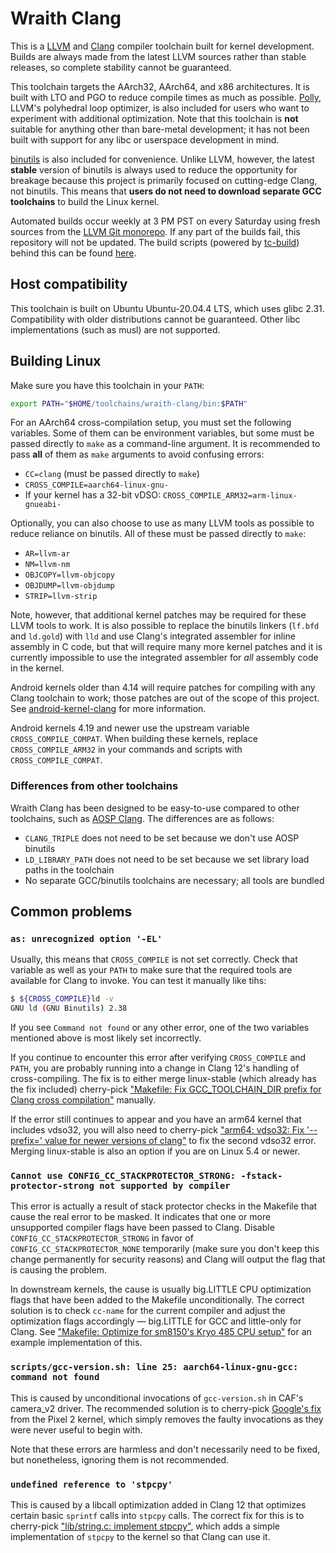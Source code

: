 # Wraith Clang

This is a [LLVM](https://llvm.org/) and [Clang](https://clang.llvm.org/) compiler toolchain built for kernel development. Builds are always made from the latest LLVM sources rather than stable releases, so complete stability cannot be guaranteed.

This toolchain targets the AArch32, AArch64, and x86 architectures. It is built with LTO and PGO to reduce compile times as much as possible. [Polly](https://polly.llvm.org/), LLVM's polyhedral loop optimizer, is also included for users who want to experiment with additional optimization. Note that this toolchain is **not** suitable for anything other than bare-metal development; it has not been built with support for any libc or userspace development in mind.

[binutils](https://www.gnu.org/software/binutils/) is also included for convenience. Unlike LLVM, however, the latest **stable** version of binutils is always used to reduce the opportunity for breakage because this project is primarily focused on cutting-edge Clang, not binutils. This means that **users do not need to download separate GCC toolchains** to build the Linux kernel.

Automated builds occur weekly at 3 PM PST on every Saturday using fresh sources from the [LLVM Git monorepo](https://github.com/llvm/llvm-project). If any part of the builds fail, this repository will not be updated. The build scripts (powered by [tc-build](https://github.com/ClangBuiltLinux/tc-build)) behind this can be found [here](https://github.com/irish-prjkt/tc-build).

## Host compatibility

This toolchain is built on Ubuntu Ubuntu-20.04.4 LTS, which uses glibc 2.31. Compatibility with older distributions cannot be guaranteed. Other libc implementations (such as musl) are not supported.

## Building Linux

Make sure you have this toolchain in your `PATH`:

```bash
export PATH="$HOME/toolchains/wraith-clang/bin:$PATH"
```

For an AArch64 cross-compilation setup, you must set the following variables. Some of them can be environment variables, but some must be passed directly to `make` as a command-line argument. It is recommended to pass **all** of them as `make` arguments to avoid confusing errors:

- `CC=clang` (must be passed directly to `make`)
- `CROSS_COMPILE=aarch64-linux-gnu-`
- If your kernel has a 32-bit vDSO: `CROSS_COMPILE_ARM32=arm-linux-gnueabi-`

Optionally, you can also choose to use as many LLVM tools as possible to reduce reliance on binutils. All of these must be passed directly to `make`:

- `AR=llvm-ar`
- `NM=llvm-nm`
- `OBJCOPY=llvm-objcopy`
- `OBJDUMP=llvm-objdump`
- `STRIP=llvm-strip`

Note, however, that additional kernel patches may be required for these LLVM tools to work. It is also possible to replace the binutils linkers (`lf.bfd` and `ld.gold`) with `lld` and use Clang's integrated assembler for inline assembly in C code, but that will require many more kernel patches and it is currently impossible to use the integrated assembler for *all* assembly code in the kernel.

Android kernels older than 4.14 will require patches for compiling with any Clang toolchain to work; those patches are out of the scope of this project. See [android-kernel-clang](https://github.com/nathanchance/android-kernel-clang) for more information.

Android kernels 4.19 and newer use the upstream variable `CROSS_COMPILE_COMPAT`. When building these kernels, replace `CROSS_COMPILE_ARM32` in your commands and scripts with `CROSS_COMPILE_COMPAT`.

### Differences from other toolchains

Wraith Clang has been designed to be easy-to-use compared to other toolchains, such as [AOSP Clang](https://android.googlesource.com/platform/prebuilts/clang/host/linux-x86/). The differences are as follows:

- `CLANG_TRIPLE` does not need to be set because we don't use AOSP binutils
- `LD_LIBRARY_PATH` does not need to be set because we set library load paths in the toolchain
- No separate GCC/binutils toolchains are necessary; all tools are bundled

## Common problems

### `as: unrecognized option '-EL'`

Usually, this means that `CROSS_COMPILE` is not set correctly. Check that variable as well as your `PATH` to make sure that the required tools are available for Clang to invoke. You can test it manually like tihs:

```bash
$ ${CROSS_COMPILE}ld -v
GNU ld (GNU Binutils) 2.38
```

If you see `Command not found` or any other error, one of the two variables mentioned above is most likely set incorrectly.

If you continue to encounter this error after verifying `CROSS_COMPILE` and `PATH`, you are probably running into a change in Clang 12's handling of cross-compiling. The fix is to either merge linux-stable (which already has the fix included) cherry-pick ["Makefile: Fix GCC_TOOLCHAIN_DIR prefix for Clang cross compilation"](https://github.com/kdrag0n/proton_zf6/commit/6e87fec9a3df5) manually.

If the error still continues to appear and you have an arm64 kernel that includes vdso32, you will also need to cherry-pick ["arm64: vdso32: Fix '--prefix=' value for newer versions of clang"](https://github.com/kdrag0n/proton_zf6/commit/68acd6966ac98) to fix the second vdso32 error. Merging linux-stable is also an option if you are on Linux 5.4 or newer.

### `Cannot use CONFIG_CC_STACKPROTECTOR_STRONG: -fstack-protector-strong not supported by compiler`

This error is actually a result of stack protector checks in the Makefile that cause the real error to be masked. It indicates that one or more unsupported compiler flags have been passed to Clang. Disable `CONFIG_CC_STACKPROTECTOR_STRONG` in favor of `CONFIG_CC_STACKPROTECTOR_NONE` temporarily (make sure you don't keep this change permanently for security reasons) and Clang will output the flag that is causing the problem.

In downstream kernels, the cause is usually big.LITTLE CPU optimization flags that have been added to the Makefile unconditionally. The correct solution is to check `cc-name` for the current compiler and adjust the optimization flags accordingly — big.LITTLE for GCC and little-only for Clang. See ["Makefile: Optimize for sm8150's Kryo 485 CPU setup"](https://github.com/kdrag0n/proton_zf6/commit/f45e4ffbecd1c059aa49d8a119b50ee84d7f9d0f) for an example implementation of this.

### `scripts/gcc-version.sh: line 25: aarch64-linux-gnu-gcc: command not found`

This is caused by unconditional invocations of `gcc-version.sh` in CAF's camera_v2 driver. The recommended solution is to cherry-pick [Google's fix](https://android.googlesource.com/kernel/msm/+/9b3a54e388fae0fcc5ea64a4c612936baae44fce) from the Pixel 2 kernel, which simply removes the faulty invocations as they were never useful to begin with.

Note that these errors are harmless and don't necessarily need to be fixed, but nonetheless, ignoring them is not recommended.

### `undefined reference to 'stpcpy'`

This is caused by a libcall optimization added in Clang 12 that optimizes certain basic `sprintf` calls into `stpcpy` calls. The correct fix for this is to cherry-pick ["lib/string.c: implement stpcpy"](https://github.com/kdrag0n/proton_zf6/commit/cec73f0775526), which adds a simple implementation of `stpcpy` to the kernel so that Clang can use it.

